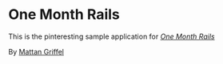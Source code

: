 # One Month Rails

This is the pinteresting sample application for <a href="http://www.onemonth.com"><i>One Month Rails</i></a>

By <a href="http://www.mattangriffel.com">Mattan Griffel</a>